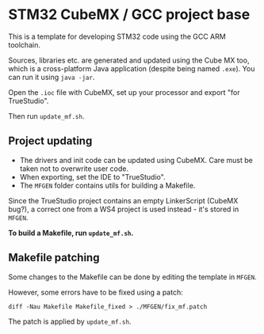 STM32 CubeMX / GCC project base
===============================

This is a template for developing STM32 code using the GCC ARM toolchain.

Sources, libraries etc. are generated and updated using the Cube MX too, which is a cross-platform Java application (despite being named `.exe`). You can run it using `java -jar`.

Open the `.ioc` file with CubeMX, set up your processor and export "for TrueStudio".

Then run `update_mf.sh`.

Project updating
----------------

- The drivers and init code can be updated using CubeMX. Care must be taken not to overwrite user code.
- When exporting, set the IDE to "TrueStudio".
- The `MFGEN` folder contains utils for building a Makefile.

Since the TrueStudio project contains an empty LinkerScript (CubeMX bug?),
a correct one from a WS4 project is used instead - it's stored in `MFGEN`.

**To build a Makefile, run `update_mf.sh`.**

Makefile patching
-----------------

Some changes to the Makefile can be done by editing the template in `MFGEN`.

However, some errors have to be fixed using a patch:

    diff -Nau Makefile Makefile_fixed > ./MFGEN/fix_mf.patch

The patch is applied by `update_mf.sh`.
